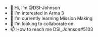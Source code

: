 - 👋 Hi, I’m @DSI-Johnson
- 👀 I’m interested in Arma 3
- 🌱 I’m currently learning Mission Making
- 💞️ I’m looking to collaborate on 
- 📫 How to reach me DSI_Johnson#5103

<!---
DSI-Johnson/DSI-Johnson is a ✨ special ✨ repository because its `README.md` (this file) appears on your GitHub profile.
You can click the Preview link to take a look at your changes.
--->
